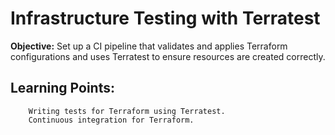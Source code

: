 # Infrastructure Testing with Terratest

__Objective:__ Set up a CI pipeline that validates and applies Terraform configurations and uses Terratest to ensure resources are created correctly.
    
## Learning Points:
        Writing tests for Terraform using Terratest.
        Continuous integration for Terraform.
